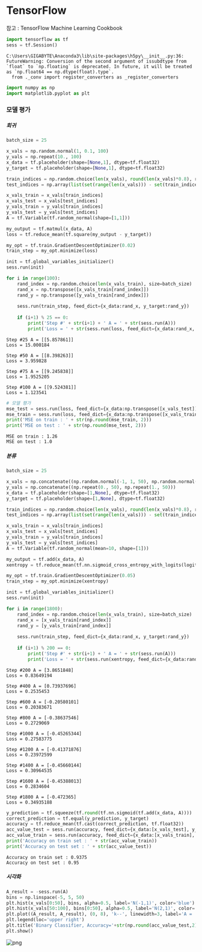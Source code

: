 
# TensorFlow

참고 : TensorFlow Machine Learning Cookbook


```python
import tensorflow as tf
sess = tf.Session()
```

    C:\Users\GIGABYTE\Anaconda3\lib\site-packages\h5py\__init__.py:36: FutureWarning: Conversion of the second argument of issubdtype from `float` to `np.floating` is deprecated. In future, it will be treated as `np.float64 == np.dtype(float).type`.
      from ._conv import register_converters as _register_converters
    


```python
import numpy as np
import matplotlib.pyplot as plt
```

### 모델 평가

##### 회귀


```python
batch_size = 25

x_vals = np.random.normal(1, 0.1, 100)
y_vals = np.repeat(10., 100)
x_data = tf.placeholder(shape=[None,1], dtype=tf.float32)
y_target = tf.placeholder(shape=[None,1], dtype=tf.float32)

train_indices = np.random.choice(len(x_vals), round(len(x_vals)*0.8), replace=False)
test_indices = np.array(list(set(range(len(x_vals))) - set(train_indices)))

x_vals_train = x_vals[train_indices]
x_vals_test = x_vals[test_indices]
y_vals_train = y_vals[train_indices]
y_vals_test = y_vals[test_indices]
A = tf.Variable(tf.random_normal(shape=[1,1]))

my_output = tf.matmul(x_data, A)
loss = tf.reduce_mean(tf.square(my_output - y_target))

my_opt = tf.train.GradientDescentOptimizer(0.02)
train_step = my_opt.minimize(loss)

init = tf.global_variables_initializer()
sess.run(init)

for i in range(100):
    rand_index = np.random.choice(len(x_vals_train), size=batch_size)
    rand_x = np.transpose([x_vals_train[rand_index]])
    rand_y = np.transpose([y_vals_train[rand_index]])
    
    sess.run(train_step, feed_dict={x_data:rand_x, y_target:rand_y})
    
    if (i+1) % 25 == 0:
        print('Step #' + str(i+1) + ' A = ' + str(sess.run(A)))
        print('Loss = ' + str(sess.run(loss, feed_dict={x_data:rand_x, y_target:rand_y})) + '\n')
```

    Step #25 A = [[5.857861]]
    Loss = 15.000184
    
    Step #50 A = [[8.398263]]
    Loss = 3.959828
    
    Step #75 A = [[9.245838]]
    Loss = 1.9525205
    
    Step #100 A = [[9.524381]]
    Loss = 1.123541
    
    


```python
# 모델 평가
mse_test = sess.run(loss, feed_dict={x_data:np.transpose([x_vals_test]), y_target:np.transpose([y_vals_test])})
mse_train = sess.run(loss, feed_dict={x_data:np.transpose([x_vals_train]), y_target:np.transpose([y_vals_train])})
print('MSE on train : ' + str(np.round(mse_train, 2)))
print('MSE on test : ' + str(np.round(mse_test, 2)))
```

    MSE on train : 1.26
    MSE on test : 1.0
    

##### 분류


```python
batch_size = 25

x_vals = np.concatenate((np.random.normal(-1, 1, 50), np.random.normal(2, 1, 50)))
y_vals = np.concatenate((np.repeat(0., 50), np.repeat(1., 50)))
x_data = tf.placeholder(shape=[1,None], dtype=tf.float32)
y_target = tf.placeholder(shape=[1,None], dtype=tf.float32)

train_indices = np.random.choice(len(x_vals), round(len(x_vals)*0.8), replace=False)
test_indices = np.array(list(set(range(len(x_vals))) - set(train_indices)))

x_vals_train = x_vals[train_indices]
x_vals_test = x_vals[test_indices]
y_vals_train = y_vals[train_indices]
y_vals_test = y_vals[test_indices]
A = tf.Variable(tf.random_normal(mean=10, shape=[1]))

my_output = tf.add(x_data, A)
xentropy = tf.reduce_mean(tf.nn.sigmoid_cross_entropy_with_logits(logits=my_output, labels=y_target))

my_opt = tf.train.GradientDescentOptimizer(0.05)
train_step = my_opt.minimize(xentropy)

init = tf.global_variables_initializer()
sess.run(init)

for i in range(1800):
    rand_index = np.random.choice(len(x_vals_train), size=batch_size)
    rand_x = [x_vals_train[rand_index]]
    rand_y = [y_vals_train[rand_index]]
    
    sess.run(train_step, feed_dict={x_data:rand_x, y_target:rand_y})
    
    if (i+1) % 200 == 0:
        print('Step #' + str(i+1) + ' A = ' + str(sess.run(A)))
        print('Loss = ' + str(sess.run(xentropy, feed_dict={x_data:rand_x, y_target:rand_y})) + '\n')
```

    Step #200 A = [3.8651848]
    Loss = 0.83649194
    
    Step #400 A = [0.73937696]
    Loss = 0.2535453
    
    Step #600 A = [-0.20580101]
    Loss = 0.20383671
    
    Step #800 A = [-0.38637546]
    Loss = 0.2729069
    
    Step #1000 A = [-0.45265344]
    Loss = 0.27583775
    
    Step #1200 A = [-0.41371876]
    Loss = 0.23972599
    
    Step #1400 A = [-0.45660144]
    Loss = 0.30964535
    
    Step #1600 A = [-0.45388013]
    Loss = 0.2834604
    
    Step #1800 A = [-0.472365]
    Loss = 0.34935188
    
    


```python
y_prediction = tf.squeeze(tf.round(tf.nn.sigmoid(tf.add(x_data, A))))
correct_prediction = tf.equal(y_prediction, y_target)
accuracy = tf.reduce_mean(tf.cast(correct_prediction, tf.float32))
acc_value_test = sess.run(accuracy, feed_dict={x_data:[x_vals_test], y_target:[y_vals_test]})
acc_value_train = sess.run(accuracy, feed_dict={x_data:[x_vals_train], y_target:[y_vals_train]})
print('Accuracy on train set : ' + str(acc_value_train))
print('Accuracy on test set : ' + str(acc_value_test))
```

    Accuracy on train set : 0.9375
    Accuracy on test set : 0.95
    

##### 시각화


```python
A_result = -sess.run(A)
bins = np.linspace(-5, 5, 50)
plt.hist(x_vals[0:50], bins, alpha=0.5, label='N(-1,1)', color='blue')
plt.hist(x_vals[50:100], bins[0:50], alpha=0.5, label='N(2,1)', color='red')
plt.plot((A_result, A_result), (0, 8), 'k--', linewidth=3, label='A = '+str(np.round(A_result, 2)))
plt.legend(loc='upper right')
plt.title('Binary Classifier, Accuracy='+str(np.round(acc_value_test,2)))
plt.show()
```


![png](output_12_0.png)

